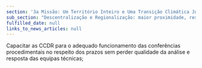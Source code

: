 ```yaml
---
section: '3a Missão: Um Território Inteiro e Uma Transição Climática Justa'
sub_section: "Descentralização e Regionalização: maior proximidade, responsabilidade e eficiência"
fulfilled_date: null
links_to_news_articles: null
---
```


Capacitar as CCDR para o adequado funcionamento das conferências procedimentais no respeito dos prazos sem perder qualidade da análise e resposta das equipas técnicas;